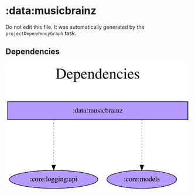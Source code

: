 # :data:musicbrainz

Do not edit this file.
It was automatically generated by the `projectDependencyGraph` task.

## Dependencies
![](assets/module_dependency_graph.svg)
